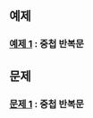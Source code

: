 ## 예제
### [예제 1](nested_loop_ex/Ex01.java) : 중첩 반복문

## 문제
### [문제 1](nested_loop_quiz/quiz01/README.md) : 중첩 반복문